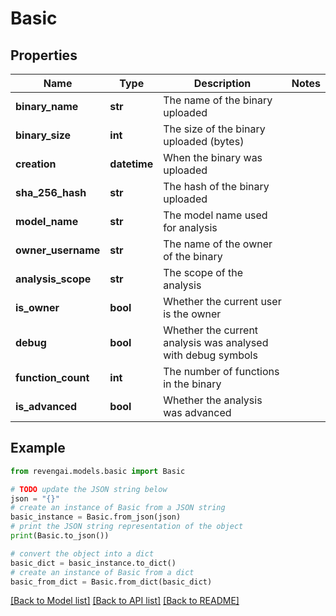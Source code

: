 # Basic


## Properties

Name | Type | Description | Notes
------------ | ------------- | ------------- | -------------
**binary_name** | **str** | The name of the binary uploaded | 
**binary_size** | **int** | The size of the binary uploaded (bytes) | 
**creation** | **datetime** | When the binary was uploaded | 
**sha_256_hash** | **str** | The hash of the binary uploaded | 
**model_name** | **str** | The model name used for analysis | 
**owner_username** | **str** | The name of the owner of the binary | 
**analysis_scope** | **str** | The scope of the analysis | 
**is_owner** | **bool** | Whether the current user is the owner | 
**debug** | **bool** | Whether the current analysis was analysed with debug symbols | 
**function_count** | **int** | The number of functions in the binary | 
**is_advanced** | **bool** | Whether the analysis was advanced | 

## Example

```python
from revengai.models.basic import Basic

# TODO update the JSON string below
json = "{}"
# create an instance of Basic from a JSON string
basic_instance = Basic.from_json(json)
# print the JSON string representation of the object
print(Basic.to_json())

# convert the object into a dict
basic_dict = basic_instance.to_dict()
# create an instance of Basic from a dict
basic_from_dict = Basic.from_dict(basic_dict)
```
[[Back to Model list]](../README.md#documentation-for-models) [[Back to API list]](../README.md#documentation-for-api-endpoints) [[Back to README]](../README.md)


